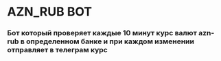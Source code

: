 # AZN_RUB BOT
### Бот который проверяет каждые 10 минут курс валют azn-rub в определенном банке и при каждом изменении отправляет в телеграм курс